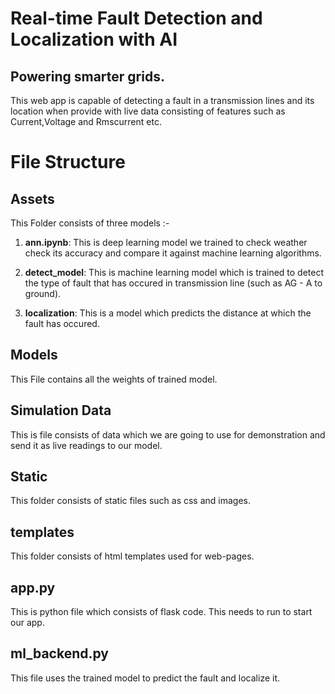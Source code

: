 
# Real-time Fault Detection and Localization with AI

## Powering smarter grids.

This web app is capable of detecting a fault in a transmission lines and its location when provide with live data consisting of features such as Current,Voltage and Rmscurrent etc. 

# File Structure

## Assets

This Folder consists of three models :-
1. **ann.ipynb**: This is deep learning model we trained to check     weather check its accuracy and compare it against machine learning algorithms.


2. **detect_model**: This is machine learning model which is trained to detect the type of fault that has occured in transmission line (such as AG - A to ground).

3. **localization**: This is a model which predicts the distance  at which the fault has occured.

## Models 
This File contains all the weights of trained model.

## Simulation Data 
This is file consists of data which we are going to use for demonstration and send it as live readings to our model.

## Static
This folder consists of static files such as css and images.

## templates
This folder consists of html templates used for web-pages.

## app.py
This is python file which consists of flask code. This needs to run to start our app.

## ml_backend.py
This file uses the trained model to predict the fault and localize it.



